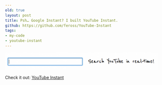 ```yaml
---
old: true
layout: post
title: Psh… Google Instant? I built YouTube Instant.
github: https://github.com/feross/YouTube-Instant
tags:
- my-code
- youtube-instant
---
```


[![YouTube Instant](/images/youtube-instant-searchbox.png)](http://ytinstant.com)

Check it out: [YouTube Instant](http://ytinstant.com)